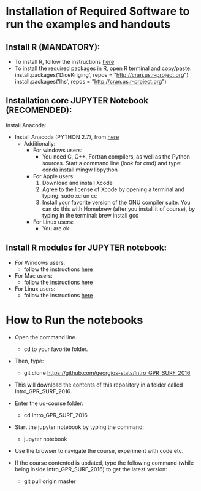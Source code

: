 # Installation of Required Software to run the examples and handouts

## Install R (**MANDATORY**):

- To install R, follow the instructions [here](https://cran.r-project.org/)
- To install the required packages in R, open R terminal and copy/paste:
    install.packages('DiceKriging', repos = "http://cran.us.r-project.org")
    install.packages('lhs', repos = "http://cran.us.r-project.org")



## Installation core JUPYTER Notebook (**RECOMENDED**):

Install Anacoda:

- Install Anacoda (PYTHON 2.7), from [here](https://www.continuum.io/downloads)
    - Additionally:
        - For windows users: 
            - You need C, C++, Fortran compilers, as well as the Python sources. Start a command line (look for cmd) and type: 
            conda install mingw libpython
        - For Apple users: 
            1. Download and install Xcode
            2. Agree to the license of Xcode by opening a terminal and typing: 
                sudo xcrun cc
            3. Install your favorite version of the GNU compiler suite. You can do this with Homebrew (after you install it of course), by typing in the terminal:
                brew install gcc
        - For Linux users:
            - You are ok

## Install R modules for JUPYTER notebook:
    
- For Windows users: 
	- follow the instructions [here](https://irkernel.github.io/installation/#binary-panel)
- For Mac users: 
	- follow the instructions [here](https://irkernel.github.io/installation/#binary-panel)
- For Linux users: 
	- follow the instructions [here](https://irkernel.github.io/installation/#source-panel)



# How to Run the notebooks


- Open the command line.
    - cd to your favorite folder.
- Then, type:
    - git clone https://github.com/georgios-stats/Intro_GPR_SURF_2016

- This will download the contents of this repository in a folder called Intro_GPR_SURF_2016.
- Enter the uq-course folder:
    - cd Intro_GPR_SURF_2016

- Start the jupyter notebook by typing the command:
    - jupyter notebook

- Use the browser to navigate the course, experiment with code etc.
- If the course contented is updated, type the following command (while being inside Intro_GPR_SURF_2016) to get the latest version:
    - git pull origin master




